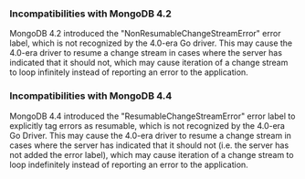### Incompatibilities with MongoDB 4.2

MongoDB 4.2 introduced the "NonResumableChangeStreamError" error label, which is not recognized by the 4.0-era Go
driver. This may cause the 4.0-era driver to resume a change stream in cases where the server has indicated that it
should not, which may cause iteration of a change stream to loop infinitely instead of reporting an error to the
application.

### Incompatibilities with MongoDB 4.4

MongoDB 4.4 introduced the "ResumableChangeStreamError" error label to explicitly tag errors as resumable, which is
not recognized by the 4.0-era Go Driver. This may cause the 4.0-era driver to resume a change stream in cases where
the server has indicated that it should not (i.e. the server has not added the error label), which may cause
iteration of a change stream to loop indefinitely instead of reporting an error to the application.
